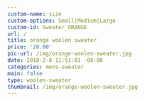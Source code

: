 ```yaml
---
custom-name: size
custom-options: Small|Medium|Large
custom-id: Sweater_ORANGE
url: /
title: orange woolen sweater
price: '20.00'
pic-url: /img/orange-woolen-sweater.jpg
date: 2018-2-8 11:51:01 -08:00
categories: mens-sweater
main: false
type: woolen-sweater
thumbnail: /img/orange-woolen-sweater.jpg
---
```

